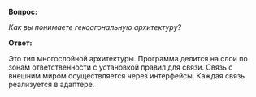 **Вопрос:**

*Как вы понимаете гексагональную архитектуру?*

**Ответ:**

Это тип многослойной архитектуры. Программа делится на слои по зонам ответственности с установкой правил для связи. Связь с внешним миром осуществляется через интерфейсы. Каждая связь реализуется в адаптере.